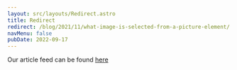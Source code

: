 ```yaml
---
layout: src/layouts/Redirect.astro
title: Redirect
redirect: /blog/2021/11/what-image-is-selected-from-a-picture-element/
navMenu: false
pubDate: 2022-09-17
---
```

<div>
Our article feed can be found <a href="/blog/2021/11/what-image-is-selected-from-a-picture-element/">here</a>
</div>
